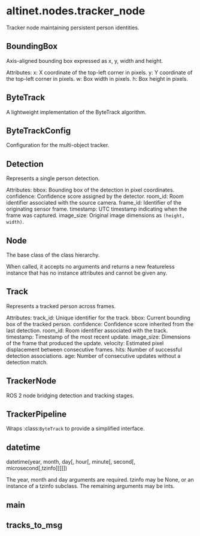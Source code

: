 # altinet.nodes.tracker_node

Tracker node maintaining persistent person identities.

## BoundingBox

Axis-aligned bounding box expressed as x, y, width and height.

Attributes:
    x: X coordinate of the top-left corner in pixels.
    y: Y coordinate of the top-left corner in pixels.
    w: Box width in pixels.
    h: Box height in pixels.

## ByteTrack

A lightweight implementation of the ByteTrack algorithm.

## ByteTrackConfig

Configuration for the multi-object tracker.

## Detection

Represents a single person detection.

Attributes:
    bbox: Bounding box of the detection in pixel coordinates.
    confidence: Confidence score assigned by the detector.
    room_id: Room identifier associated with the source camera.
    frame_id: Identifier of the originating sensor frame.
    timestamp: UTC timestamp indicating when the frame was captured.
    image_size: Original image dimensions as ``(height, width)``.

## Node

The base class of the class hierarchy.

When called, it accepts no arguments and returns a new featureless
instance that has no instance attributes and cannot be given any.

## Track

Represents a tracked person across frames.

Attributes:
    track_id: Unique identifier for the track.
    bbox: Current bounding box of the tracked person.
    confidence: Confidence score inherited from the last detection.
    room_id: Room identifier associated with the track.
    timestamp: Timestamp of the most recent update.
    image_size: Dimensions of the frame that produced the update.
    velocity: Estimated pixel displacement between consecutive frames.
    hits: Number of successful detection associations.
    age: Number of consecutive updates without a detection match.

## TrackerNode

ROS 2 node bridging detection and tracking stages.

## TrackerPipeline

Wraps :class:`ByteTrack` to provide a simplified interface.

## datetime

datetime(year, month, day[, hour[, minute[, second[, microsecond[,tzinfo]]]]])

The year, month and day arguments are required. tzinfo may be None, or an
instance of a tzinfo subclass. The remaining arguments may be ints.

## main

## tracks_to_msg
